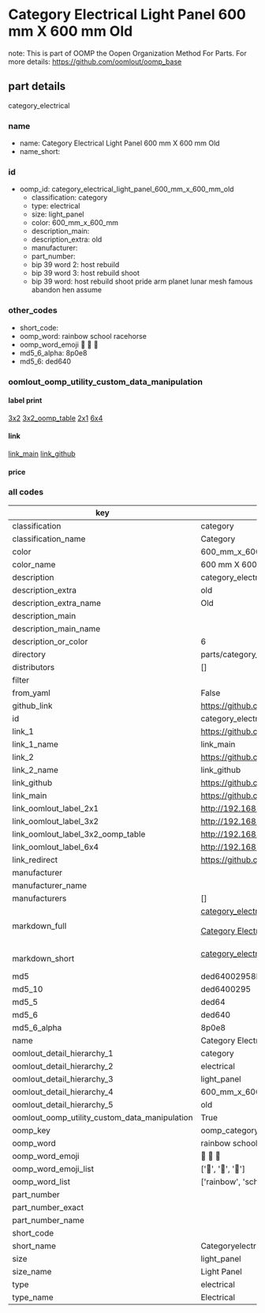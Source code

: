 # Category Electrical Light Panel 600 mm X 600 mm Old  

note: This is part of OOMP the Oopen Organization Method For Parts. For more details: https://github.com/oomlout/oomp_base

##  part details
  



category_electrical



### name
* name: Category Electrical Light Panel 600 mm X 600 mm Old
* name_short: 
### id
* oomp_id: category_electrical_light_panel_600_mm_x_600_mm_old
  * classification: category
  * type: electrical
  * size: light_panel
  * color: 600_mm_x_600_mm
  * description_main: 
  * description_extra: old
  * manufacturer: 
  * part_number: 
  * bip 39 word 2: host rebuild
  * bip 39 word 3: host rebuild shoot
  * bip 39 word: host rebuild shoot pride arm planet lunar mesh famous abandon hen assume

### other_codes
* short_code: 
* oomp_word: rainbow school racehorse
* oomp_word_emoji :rainbow: :school: :racehorse:
* md5_6_alpha: 8p0e8
* md5_6: ded640






### oomlout_oomp_utility_custom_data_manipulation
#### label print
[3x2](http://192.168.1.245:1112/?label=oomp%208p0e8)
[3x2_oomp_table](http://192.168.1.108:1112/?label=oomp%208p0e8)
[2x1](http://192.168.1.242:1112/?label=oomp%208p0e8)
[6x4](http://192.168.1.55:1112/?label=oomp%208p0e8)    

#### link

[link_main](https://github.com/oomlout/oomlout_oomp_version_1_messy/tree/main/parts/category_electrical_light_panel_600_mm_x_600_mm_old) [link_github](https://github.com/oomlout/oomlout_oomp_version_1_messy/tree/main/parts/category_electrical_light_panel_600_mm_x_600_mm_old)                             

#### price







### all codes 
| key | value |  
| --- | --- |  
| classification | category |  
| classification_name | Category |  
| color | 600_mm_x_600_mm |  
| color_name | 600 mm X 600 mm |  
| description | category_electrical |  
| description_extra | old |  
| description_extra_name | Old |  
| description_main |  |  
| description_main_name |  |  
| description_or_color | 6  |  
| directory | parts/category_electrical_light_panel_600_mm_x_600_mm_old |  
| distributors | [] |  
| filter |  |  
| from_yaml | False |  
| github_link | https://github.com/oomlout/oomlout_oomp_part_src/tree/main/parts/category_electrical_light_panel_600_mm_x_600_mm_old |  
| id | category_electrical_light_panel_600_mm_x_600_mm_old |  
| link_1 | https://github.com/oomlout/oomlout_oomp_version_1_messy/tree/main/parts/category_electrical_light_panel_600_mm_x_600_mm_old |  
| link_1_name | link_main |  
| link_2 | https://github.com/oomlout/oomlout_oomp_version_1_messy/tree/main/parts/category_electrical_light_panel_600_mm_x_600_mm_old |  
| link_2_name | link_github |  
| link_github | https://github.com/oomlout/oomlout_oomp_version_1_messy/tree/main/parts/category_electrical_light_panel_600_mm_x_600_mm_old |  
| link_main | https://github.com/oomlout/oomlout_oomp_version_1_messy/tree/main/parts/category_electrical_light_panel_600_mm_x_600_mm_old |  
| link_oomlout_label_2x1 | http://192.168.1.242:1112/?label=oomp%208p0e8 |  
| link_oomlout_label_3x2 | http://192.168.1.245:1112/?label=oomp%208p0e8 |  
| link_oomlout_label_3x2_oomp_table | http://192.168.1.108:1112/?label=oomp%208p0e8 |  
| link_oomlout_label_6x4 | http://192.168.1.55:1112/?label=oomp%208p0e8 |  
| link_redirect | https://github.com/oomlout/oomlout_oomp_version_1_messy/tree/main/parts/category_electrical_light_panel_600_mm_x_600_mm_old |  
| manufacturer |  |  
| manufacturer_name |  |  
| manufacturers | [] |  
| markdown_full | [category_electrical_light_panel_600_mm_x_600_mm_old](none)<br>[](none)<br>[Category Electrical Light Panel 600 Mm X 600 Mm Old](none)<br><br> |  
| markdown_short | [category_electrical_light_panel_600_mm_x_600_mm_old](none)<br><br> |  
| md5 | ded64002958bd0a29785daa98d2cd370 |  
| md5_10 | ded6400295 |  
| md5_5 | ded64 |  
| md5_6 | ded640 |  
| md5_6_alpha | 8p0e8 |  
| name | Category Electrical Light Panel 600 mm X 600 mm Old |  
| oomlout_detail_hierarchy_1 | category |  
| oomlout_detail_hierarchy_2 | electrical |  
| oomlout_detail_hierarchy_3 | light_panel |  
| oomlout_detail_hierarchy_4 | 600_mm_x_600_mm |  
| oomlout_detail_hierarchy_5 | old |  
| oomlout_oomp_utility_custom_data_manipulation | True |  
| oomp_key | oomp_category_electrical_light_panel_600_mm_x_600_mm_old |  
| oomp_word | rainbow school racehorse |  
| oomp_word_emoji | :rainbow: :school: :racehorse: |  
| oomp_word_emoji_list | [':rainbow:', ':school:', ':racehorse:'] |  
| oomp_word_list | ['rainbow', 'school', 'racehorse'] |  
| part_number |  |  
| part_number_exact |  |  
| part_number_name |  |  
| short_code |  |  
| short_name | Categoryelectrical |  
| size | light_panel |  
| size_name | Light Panel |  
| type | electrical |  
| type_name | Electrical |  
